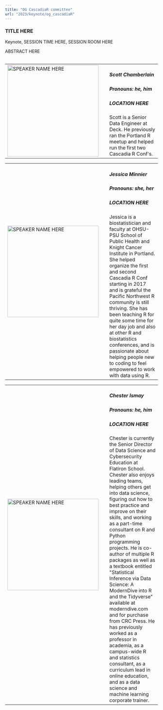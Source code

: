 ```yaml
---
title: "OG CascadiaR committee"
url: "2023/keynote/og_cascadiaR"
---
```


### TITLE HERE
Keynote, SESSION TIME HERE, SESSION ROOM HERE

ABSTRACT HERE
<br><br>

<table>
  <tr><td><img width="300px" style="float: left; padding: 0px 20px 0px 0px;" 
           src="../../../../img/speakers/speakers_2023/" alt="SPEAKER NAME HERE"></td>
  <td>
      <h5>Scott Chamberlain</h5>
      <h5>Pronouns: he, him</h5>
      <h5>LOCATION HERE</h5>
      Scott is a Senior Data Engineer at Deck. He previously ran the Portland R meetup and helped run the first two Cascadia R Conf's.
      </td></tr>

</table>

<table>
  <tr><td><img width="300px" style="float: left; padding: 0px 20px 0px 0px;" 
           src="../../../../img/speakers/speakers_2023/" alt="SPEAKER NAME HERE"></td>
  <td>
      <h5>Jessica Minnier</h5>
      <h5>Pronouns: she, her</h5>
      <h5>LOCATION HERE</h5>
      Jessica is a biostatistician and faculty at OHSU-PSU School of Public Health and Knight Cancer Institute in Portland. She helped organize the first and second Cascadia R Conf starting in 2017 and is grateful the Pacific Northwest R community is still thriving. She has been teaching R for quite some time for her day job and also at other R and biostatistics conferences, and is passionate about helping people new to coding to feel empowered to work with data using R.
      </td></tr>

</table>

<table>
  <tr><td><img width="300px" style="float: left; padding: 0px 20px 0px 0px;" 
           src="../../../../img/speakers/speakers_2023/" alt="SPEAKER NAME HERE"></td>
  <td>
      <h5>Chester Ismay</h5>
      <h5>Pronouns: he, him</h5>
      <h5>LOCATION HERE</h5>
      Chester is currently the Senior Director of Data Science and Cybersecurity Education at Flatiron School. Chester also enjoys leading teams, helping others get into data science, figuring out how to best practice and improve on their skills, and working as a part-time consultant on R and Python programming projects. He is co-author of multiple R packages as well as a textbook entitled "Statistical Inference via Data Science: A ModernDive into R and the Tidyverse" available at moderndive.com and for purchase from CRC Press. He has previously worked as a professor in academia, as a campus-wide R and statistics consultant, as a curriculum lead in online education, and as a data science and machine learning corporate trainer.
      </td></tr>

</table>
